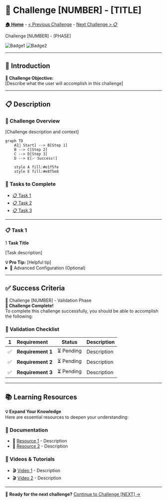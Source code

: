 # 🚀 Challenge [NUMBER] - [TITLE]

**[🏠 Home](../README.md)** - [< Previous Challenge](./Challenge-[PREV].md) - [Next Challenge > 📋](./Challenge-[NEXT].md)

<div class="progress">
  <div class="progress-bar" style="width: [PERCENTAGE]%">Challenge [NUMBER] - [PHASE]</div>
</div>

![Badge1](https://img.shields.io/badge/Technology-Color?style=for-the-badge&logo=logoname&logoColor=white)
![Badge2](https://img.shields.io/badge/Technology-Color?style=for-the-badge&logo=logoname&logoColor=white)

---

## 👋 Introduction

<div class="alert alert-info">
<strong>🎯 Challenge Objective:</strong><br>
[Describe what the user will accomplish in this challenge]
</div>

---

## 📋 Description

<div class="card">

### 🎯 Challenge Overview

[Challenge description and context]

```mermaid
graph TD
    A[🚀 Start] --> B[Step 1]
    B --> C[Step 2]
    C --> D[Step 3]
    D --> E[✅ Success!]
    
    style A fill:#e1f5fe
    style E fill:#e8f5e8
```

</div>

### 🎯 Tasks to Complete

- [📋 Task 1](#task-1)
- [📋 Task 2](#task-2)
- [📋 Task 3](#task-3)

---

### 📋 Task 1

<span class="step">1</span> **Task Title**

[Task description]

<div class="alert alert-info">
<strong>💡 Pro Tip:</strong> [Helpful tip]
</div>

<details>
<summary>🔧 Advanced Configuration (Optional)</summary>
<div>

[Advanced configuration details]

</div>
</details>

---

## ✅ Success Criteria

<div class="progress">
  <div class="progress-bar" style="width: 100%">🎯 Challenge [NUMBER] - Validation Phase</div>
</div>

<div class="alert alert-success">
<strong>🎯 Challenge Complete!</strong><br>
To complete this challenge successfully, you should be able to accomplish the following:
</div>

### 🔧 Validation Checklist

<div class="card">

| <span class="step">1</span> | **Requirement** | **Status** | **Description** |
|:---:|:---|:---:|:---|
| ✅ | **Requirement 1** | <span class="status status-pending">⏳ Pending</span> | Description |
| ✅ | **Requirement 2** | <span class="status status-pending">⏳ Pending</span> | Description |
| ✅ | **Requirement 3** | <span class="status status-pending">⏳ Pending</span> | Description |

</div>

---

## 📚 Learning Resources

<div class="alert alert-info">
<strong>💡 Expand Your Knowledge</strong><br>
Here are essential resources to deepen your understanding:
</div>

### 🔗 Documentation
- 📖 [Resource 1](https://link) - Description
- 📖 [Resource 2](https://link) - Description

### 🎥 Videos & Tutorials
- 🎬 [Video 1](https://link) - Description
- 🎬 [Video 2](https://link) - Description

---

🎉 **Ready for the next challenge?** [Continue to Challenge [NEXT] →](./Challenge-[NEXT].md)
